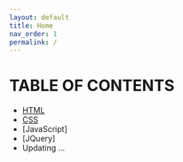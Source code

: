 ```yaml
---
layout: default
title: Home
nav_order: 1
permalink: /
---
```

# TABLE OF CONTENTS
* [HTML](html/index.md)
* [CSS](css/index.md)
* [JavaScript]
* [JQuery]
* Updating ...
